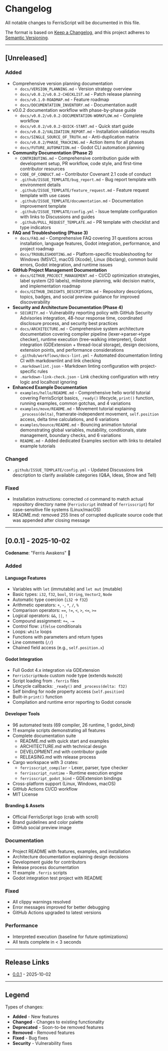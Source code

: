 # Changelog

All notable changes to FerrisScript will be documented in this file.

The format is based on [Keep a Changelog](https://keepachangelog.com/en/1.0.0/),
and this project adheres to [Semantic Versioning](https://semver.org/spec/v2.0.0.html).

---

## [Unreleased]

### Added

- Comprehensive version planning documentation
  - `docs/VERSION_PLANNING.md` - Version strategy overview
  - `docs/v0.0.2/v0.0.2-CHECKLIST.md` - Patch release planning
  - `docs/v0.1.0-ROADMAP.md` - Feature roadmap
  - `docs/DOCUMENTATION_INVENTORY.md` - Documentation audit
- v0.0.2 documentation workflow with phase-by-phase guide
  - `docs/v0.0.2/v0.0.2-DOCUMENTATION-WORKFLOW.md` - Complete workflow
  - `docs/v0.0.2/v0.0.2-QUICK-START.md` - Quick start guide
  - `docs/v0.0.2/VALIDATION_REPORT.md` - Installation validation results
  - `docs/SINGLE_SOURCE_OF_TRUTH.md` - Anti-duplication matrix
  - `docs/v0.0.2/PHASE_TRACKING.md` - Action items for all phases
  - `docs/FUTURE_AUTOMATION.md` - Godot CLI automation planning
- **Community Documentation (Phase 2)**
  - `CONTRIBUTING.md` - Comprehensive contribution guide with development setup, PR workflow, code style, and first-time contributor resources
  - `CODE_OF_CONDUCT.md` - Contributor Covenant 2.1 code of conduct
  - `.github/ISSUE_TEMPLATE/bug_report.md` - Bug report template with environment details
  - `.github/ISSUE_TEMPLATE/feature_request.md` - Feature request template with use cases
  - `.github/ISSUE_TEMPLATE/documentation.md` - Documentation improvement template
  - `.github/ISSUE_TEMPLATE/config.yml` - Issue template configuration with links to Discussions and guides
  - `.github/PULL_REQUEST_TEMPLATE.md` - PR template with checklist and type indicators
- **FAQ and Troubleshooting (Phase 3)**
  - `docs/FAQ.md` - Comprehensive FAQ covering 31 questions across installation, language features, Godot integration, performance, and project roadmap
  - `docs/TROUBLESHOOTING.md` - Platform-specific troubleshooting for Windows (MSVC), macOS (Xcode), Linux (libclang), common build errors, Godot integration, and runtime issues
- **GitHub Project Management Documentation**
  - `docs/GITHUB_PROJECT_MANAGEMENT.md` - CI/CD optimization strategies, label system (20 labels), milestone planning, wiki decision matrix, and implementation roadmap
  - `docs/GITHUB_INSIGHTS_DESCRIPTION.md` - Repository descriptions, topics, badges, and social preview guidance for improved discoverability
- **Security and Architecture Documentation (Phase 4)**
  - `SECURITY.md` - Vulnerability reporting policy with GitHub Security Advisories integration, 48-hour response time, coordinated disclosure process, and security best practices
  - `docs/ARCHITECTURE.md` - Comprehensive system architecture documentation covering compiler pipeline (lexer→parser→type checker), runtime execution (tree-walking interpreter), Godot integration (GDExtension + thread-local storage), design decisions, extension points, and performance considerations
  - `.github/workflows/docs-lint.yml` - Automated documentation linting CI with markdownlint and link checking
  - `.markdownlint.json` - Markdown linting configuration with project-specific rules
  - `.markdown-link-check.json` - Link checking configuration with retry logic and localhost ignoring
- **Enhanced Example Documentation**
  - `examples/hello/README.md` - Comprehensive hello world tutorial covering FerrisScript basics, `_ready()` lifecycle, `print()` function, running examples, common gotchas, and 4 variations
  - `examples/move/README.md` - Movement tutorial explaining `_process(delta)`, framerate-independent movement, `self.position` access, delta time calculations, and 6 variations
  - `examples/bounce/README.md` - Bouncing animation tutorial demonstrating global variables, mutability, conditionals, state management, boundary checks, and 6 variations
  - `README.md` - Added dedicated Examples section with links to detailed example tutorials

### Changed

- `.github/ISSUE_TEMPLATE/config.yml` - Updated Discussions link description to clarify available categories (Q&A, Ideas, Show and Tell)

### Fixed

- Installation instructions: corrected `cd` command to match actual repository directory name (`FerrisScript` instead of `ferrisscript`) for case-sensitive file systems (Linux/macOS)
- README.md: removed 255 lines of corrupted duplicate source code that was appended after closing message

---

## [0.0.1] - 2025-10-02

**Codename**: "Ferris Awakens" 🦀

### Added

#### Language Features

- Variables with `let` (immutable) and `let mut` (mutable)
- Basic types: `i32`, `f32`, `bool`, `String`, `Vector2`, `Node`
- Automatic type coercion (`i32` → `f32`)
- Arithmetic operators: `+`, `-`, `*`, `/`, `%`
- Comparison operators: `==`, `!=`, `<`, `>`, `<=`, `>=`
- Logical operators: `&&`, `||`, `!`
- Compound assignment: `+=`, `-=`
- Control flow: `if`/`else` conditionals
- Loops: `while` loops
- Functions with parameters and return types
- Line comments (`//`)
- Chained field access (e.g., `self.position.x`)

#### Godot Integration

- Full Godot 4.x integration via GDExtension
- `FerrisScriptNode` custom node type (extends `Node2D`)
- Script loading from `.ferris` files
- Lifecycle callbacks: `_ready()` and `_process(delta: f32)`
- Self binding for node property access (`self.position`)
- Built-in `print()` function
- Compilation and runtime error reporting to Godot console

#### Developer Tools

- 96 automated tests (69 compiler, 26 runtime, 1 godot_bind)
- 11 example scripts demonstrating all features
- Complete documentation suite
  - README.md with quick start and examples
  - ARCHITECTURE.md with technical design
  - DEVELOPMENT.md with contributor guide
  - RELEASING.md with release process
- Cargo workspace with 3 crates:
  - `ferrisscript_compiler` - Lexer, parser, type checker
  - `ferrisscript_runtime` - Runtime execution engine
  - `ferrisscript_godot_bind` - GDExtension bindings
- Cross-platform support (Linux, Windows, macOS)
- GitHub Actions CI/CD workflow
- MIT License

#### Branding & Assets

- Official FerrisScript logo (crab with scroll)
- Brand guidelines and color palette
- GitHub social preview image

### Documentation

- Project README with features, examples, and installation
- Architecture documentation explaining design decisions
- Development guide for contributors
- Release process documentation
- 11 example `.ferris` scripts
- Godot integration test project with README

### Fixed

- All clippy warnings resolved
- Error messages improved for better debugging
- GitHub Actions upgraded to latest versions

### Performance

- Interpreted execution (baseline for future optimizations)
- All tests complete in < 3 seconds

---

## Release Links

- [0.0.1](https://github.com/dev-parkins/FerrisScript/releases/tag/v0.0.1) - 2025-10-02

---

## Legend

Types of changes:

- **Added** - New features
- **Changed** - Changes to existing functionality
- **Deprecated** - Soon-to-be removed features
- **Removed** - Removed features
- **Fixed** - Bug fixes
- **Security** - Vulnerability fixes
